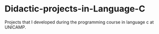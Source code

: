 # Didactic-projects-in-Language-C
Projects that I developed during the programming course in language c at UNICAMP.
